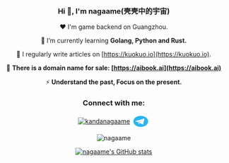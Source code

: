 <div align="center">
<h3>Hi 👋, I'm nagaame(壳壳中的宇宙)</h3>

 ❤️ I'm game backend on Guangzhou. 

 🌱 I’m currently learning **Golang, Python and Rust.**

 📝 I regularly write articles on [https://kuokuo.io](https://kuokuo.io).

 📇 **There is a domain name for sale: [https://aibook.ai](https://aibook.ai)**

 ⚡ **Understand the past, Focus on the present.**

<h3>Connect with me:</h3>
<p>
<a href="https://twitter.com/kandanagaame" target="blank"><img align="center" src="https://raw.githubusercontent.com/rahuldkjain/github-profile-readme-generator/master/src/images/icons/Social/twitter.svg" alt="kandanagaame" height="30" width="40" /></a>
<a href="https://t.me/kekedayo" target="blank"><img align="center" src="https://raw.githubusercontent.com/nagaame/nagaame/master/telegram.svg" alt="telegram" height="30" width="40" /></a>
</p>

![nagaame](https://counter.nagaame.workers.dev/get/@nagaame)

[![nagaame's GitHub stats](https://github-readme-stats-six-xi-n7eva9frm5.vercel.app/api?username=nagaame&count_private=true&show_icons=true&hide=contribs)](https://github.com/nagaame/github-readme-stats)

</div>

